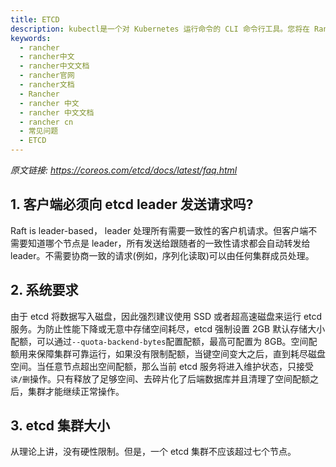 ```yaml
---
title: ETCD
description: kubectl是一个对 Kubernetes 运行命令的 CLI 命令行工具。您将在 Rancher 2.x 的诸多运维和管理任务上需要使用它。
keywords:
  - rancher
  - rancher中文
  - rancher中文文档
  - rancher官网
  - rancher文档
  - Rancher
  - rancher 中文
  - rancher 中文文档
  - rancher cn
  - 常见问题
  - ETCD
---
```


_原文链接: https://coreos.com/etcd/docs/latest/faq.html_

## 1. 客户端必须向 etcd leader 发送请求吗?

Raft is leader-based， leader 处理所有需要一致性的客户机请求。但客户端不需要知道哪个节点是 leader，所有发送给跟随者的一致性请求都会自动转发给 leader。不需要协商一致的请求(例如，序列化读取)可以由任何集群成员处理。

## 2. 系统要求

由于 etcd 将数据写入磁盘，因此强烈建议使用 SSD 或者超高速磁盘来运行 etcd 服务。为防止性能下降或无意中存储空间耗尽，etcd 强制设置 2GB 默认存储大小配额，可以通过`--quota-backend-bytes`配置配额，最高可配置为 8GB。空间配额用来保障集群可靠运行，如果没有限制配额，当键空间变大之后，直到耗尽磁盘空间。当任意节点超出空间配额，那么当前 etcd 服务将进入维护状态，只接受`读/删`操作。只有释放了足够空间、去碎片化了后端数据库并且清理了空间配额之后，集群才能继续正常操作。

## 3. etcd 集群大小

从理论上讲，没有硬性限制。但是，一个 etcd 集群不应该超过七个节点。
